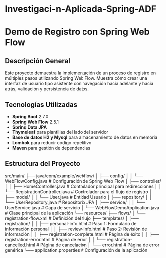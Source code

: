 # Investigaci-n-Aplicada-Spring-ADF
# Demo de Registro con Spring Web Flow

## Descripción General

Este proyecto demuestra la implementación de un proceso de registro en múltiples pasos utilizando Spring Web Flow. Muestra cómo crear una interfaz de usuario tipo asistente con navegación hacia adelante y hacia atrás, validación y persistencia de datos.

## Tecnologías Utilizadas

- **Spring Boot** 2.7.0
- **Spring Web Flow** 2.5.1
- **Spring Data JPA**
- **Thymeleaf** para plantillas del lado del servidor
- **Base de datos H2 y Mysql** para almacenamiento de datos en memoria
- **Lombok** para reducir código repetitivo
- **Maven** para gestión de dependencias

## Estructura del Proyecto

src/main/
├── java/com/example/webflow/
│   ├── config/
│   │   └── WebFlowConfig.java         # Configuración de Spring Web Flow
│   ├── controller/
│   │   ├── HomeController.java        # Controlador principal para redirecciones
│   │   └── RegistrationController.java # Controlador para el flujo de registro
│   ├── model/
│   │   └── User.java                  # Entidad Usuario
│   ├── repository/
│   │   └── UserRepository.java        # Repositorio JPA
│   ├── service/
│   │   └── UserService.java           # Capa de servicio
│   └── WebFlowDemoApplication.java    # Clase principal de la aplicación
└── resources/
├── flows/
│   └── registration-flow.xml      # Definición del flujo
├── templates/
│   ├── registration/
│   │   ├── personal-info.html     # Paso 1: Formulario de información personal
│   │   ├── review-info.html       # Paso 2: Revisión de información
│   │   ├── registration-complete.html # Página de éxito
│   │   ├── registration-error.html    # Página de error
│   │   └── registration-cancelled.html # Página de cancelación
│   └── error.html                 # Página de error genérica
└── application.properties         # Configuración de la aplicación
